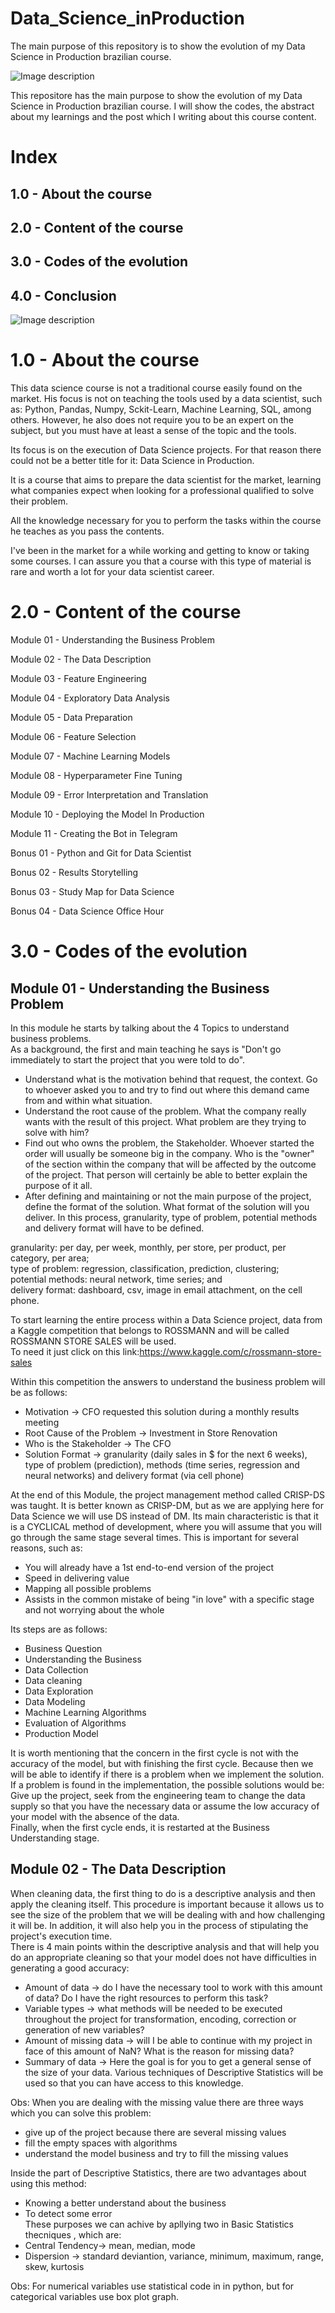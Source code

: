 # Data_Science_inProduction
The main purpose of this repository is to show the evolution of my Data Science in Production brazilian course.

![Image description](https://github.com/panambY/Data_Science_inProduction/blob/master/data_science_em_producao_logo.png)

This repositore has the main purpose to show the evolution of my Data Science in Production brazilian course.
I will show the codes, the abstract about my learnings and the post which I writing about this course content.

# Index<br>
## 1.0 - About the course <br>
## 2.0 - Content of the course <br>
## 3.0 - Codes of the evolution <br>
## 4.0 - Conclusion <br>

![Image description](https://github.com/panambY/Data_Science_inProduction/blob/master/gif_minions.gif)

# 1.0 - About the course <br>

This data science course is not a traditional course easily found on the market. His focus is not on teaching the tools used by a data scientist, such as: Python, Pandas, Numpy, Sckit-Learn, Machine Learning, SQL, among others. However, he also does not require you to be an expert on the subject, but you must have at least a sense of the topic and the tools.

Its focus is on the execution of Data Science projects. For that reason there could not be a better title for it: Data Science in Production.

It is a course that aims to prepare the data scientist for the market, learning what companies expect when looking for a professional qualified to solve their problem.

All the knowledge necessary for you to perform the tasks within the course he teaches as you pass the contents.

I've been in the market for a while working and getting to know or taking some courses. I can assure you that a course with this type of material is rare and worth a lot for your data scientist career.

# 2.0 - Content of the course <br>

Module 01 - Understanding the Business Problem

Module 02 - The Data Description

Module 03 - Feature Engineering

Module 04 - Exploratory Data Analysis

Module 05 - Data Preparation

Module 06 - Feature Selection

Module 07 - Machine Learning Models

Module 08 - Hyperparameter Fine Tuning

Module 09 - Error Interpretation and Translation

Module 10 - Deploying the Model In Production

Module 11 - Creating the Bot in Telegram

Bonus 01 - Python and Git for Data Scientist

Bonus 02 - Results Storytelling

Bonus 03 - Study Map for Data Science

Bonus 04 - Data Science Office Hour

# 3.0 - Codes of the evolution <br>

## Module 01 - Understanding the Business Problem <br>

In this module he starts by talking about the 4 Topics to understand business problems. <br>
As a background, the first and main teaching he says is "Don't go immediately to start the project that you were told to do".<br>
- Understand what is the motivation behind that request, the context. Go to whoever asked you to and try to find out where this demand came from and within what situation. <br>
- Understand the root cause of the problem. What the company really wants with the result of this project. What problem are they trying to solve with him?<br>
- Find out who owns the problem, the Stakeholder. Whoever started the order will usually be someone big in the company. Who is the "owner" of the section within the company that will be affected by the outcome of the project. That person will certainly be able to better explain the purpose of it all. <br>
- After defining and maintaining or not the main purpose of the project, define the format of the solution. What format of the solution will you deliver. In this process, granularity, type of problem, potential methods and delivery format will have to be defined.

granularity: per day, per week, monthly, per store, per product, per category, per area; <br>
type of problem: regression, classification, prediction, clustering; <br>
potential methods: neural network, time series; and <br>
delivery format: dashboard, csv, image in email attachment, on the cell phone.

To start learning the entire process within a Data Science project, data from a Kaggle competition that belongs to ROSSMANN and will be called ROSSMANN STORE SALES will be used. <br>
To need it just click on this link:https://www.kaggle.com/c/rossmann-store-sales

Within this competition the answers to understand the business problem will be as follows:<br>
- Motivation -> CFO requested this solution during a monthly results meeting<br>
- Root Cause of the Problem -> Investment in Store Renovation<br>
- Who is the Stakeholder -> The CFO<br>
- Solution Format -> granularity (daily sales in $ for the next 6 weeks), type of problem (prediction), methods (time series, regression and neural networks) and delivery format (via cell phone)

At the end of this Module, the project management method called CRISP-DS was taught. It is better known as CRISP-DM, but as we are applying here for Data Science we will use DS instead of DM. Its main characteristic is that it is a CYCLICAL method of development, where you will assume that you will go through the same stage several times. This is important for several reasons, such as:<br>
- You will already have a 1st end-to-end version of the project<br>
- Speed in delivering value <br>
- Mapping all possible problems<br>
- Assists in the common mistake of being "in love" with a specific stage and not worrying about the whole

Its steps are as follows: <br>
- Business Question <br>
- Understanding the Business <br>
- Data Collection <br>
- Data cleaning <br>
- Data Exploration <br>
- Data Modeling <br>
- Machine Learning Algorithms <br>
- Evaluation of Algorithms <br>
- Production Model <br>

It is worth mentioning that the concern in the first cycle is not with the accuracy of the model, but with finishing the first cycle. Because then we will be able to identify if there is a problem when we implement the solution. <br>
If a problem is found in the implementation, the possible solutions would be: Give up the project, seek from the engineering team to change the data supply so that you have the necessary data or assume the low accuracy of your model with the absence of the data.<br>
Finally, when the first cycle ends, it is restarted at the Business Understanding stage.

## Module 02 - The Data Description <br>

When cleaning data, the first thing to do is a descriptive analysis and then apply the cleaning itself. This procedure is important because it allows us to see the size of the problem that we will be dealing with and how challenging it will be. In addition, it will also help you in the process of stipulating the project's execution time. <br>
There is 4 main points within the descriptive analysis and that will help you do an appropriate cleaning so that your model does not have difficulties in generating a good accuracy:

- Amount of data -> do I have the necessary tool to work with this amount of data? Do I have the right resources to perform this task?<br>
- Variable types -> what methods will be needed to be executed throughout the project for transformation, encoding, correction or generation of new variables? <br>
- Amount of missing data -> will I be able to continue with my project in face of this amount of NaN? What is the reason for missing data? <br>
- Summary of data -> Here the goal is for you to get a general sense of the size of your data. Various techniques of Descriptive Statistics will be used so that you can have access to this knowledge.

Obs: When you are dealing with the missing value there are three ways which you can solve this problem: <br>
- give up of the project because there are several missing values <br>
- fill the empty spaces with algorithms <br>
- understand the model business and try to fill the missing values

Inside the part of Descriptive Statistics, there are two advantages about using this method: <br>
- Knowing a better understand about the business <br>
- To detect some error <br>
These purposes we can achive by apllying two in Basic Statistics thecniques , which are: <br>
- Central Tendency-> mean, median, mode <br>
- Dispersion -> standard deviantion, variance, minimum, maximum, range, skew, kurtosis

Obs: For numerical variables use statistical code in in python, but for categorical variables use box plot graph.


